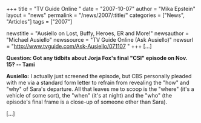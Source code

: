 +++
title = "TV Guide Online "
date = "2007-10-07"
author = "Mika Epstein"
layout = "news"
permalink = "/news/2007/:title/"
categories = ["News", "Articles"]
tags = ["2007"]

newstitle = "Ausiello on Lost, Buffy, Heroes, ER and More!"
newsauthor = "Michael Ausiello"
newssource = "TV Guide Online (Ask Ausiello)"
newsurl = "http://www.tvguide.com/Ask-Ausiello/071107 "
+++
[...]

**Question: Got any tidbits about Jorja Fox's final "CSI" episode on Nov. 15? -- Tami**

**Ausiello:** I actually just screened the episode, but CBS personally pleaded with me via a standard form letter to refrain from revealing the "how" and "why" of Sara's departure. All that leaves me to scoop is the "where" (it's a vehicle of some sort), the "when" (it's at night) and the "who" (the episode's final frame is a close-up of someone other than Sara). 

[...]  
